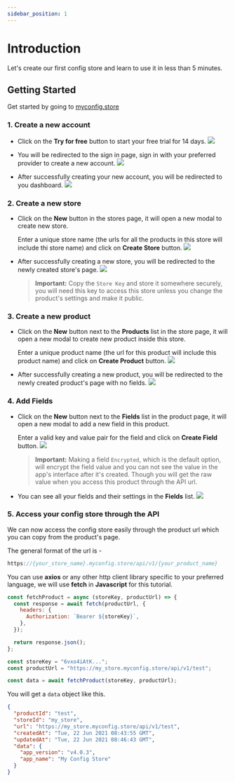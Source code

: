 ```yaml
---
sidebar_position: 1
---
```


# Introduction

Let's create our first config store and learn to use it in less than 5 minutes.

## Getting Started

Get started by going to [myconfig.store](https://www.myconfig.store)

### 1. Create a new account

- Click on the **Try for free** button to start your free trial for 14 days.
  ![](/img/tutorial/homepage.png)

- You will be redirected to the sign in page, sign in with your preferred provider to create a new account.
  ![](/img/tutorial/signin-page.png)

- After successfully creating your new account, you will be redirected to you dashboard.
  ![](/img/tutorial/stores-page.png)

### 2. Create a new store

- Click on the **New** button in the stores page, it will open a new modal to create new store.

  Enter a unique store name (the urls for all the products in this store will include thi store name) and click on **Create Store** button.
  ![](/img/tutorial/create-store.png)

- After successfully creating a new store, you will be redirected to the newly created store's page.
  ![](/img/tutorial/store-page.png)

  > **Important:** Copy the `Store Key` and store it somewhere securely, you will need this key to access this store unless you change the product's settings and make it public.

### 3. Create a new product

- Click on the **New** button next to the **Products** list in the store page, it will open a new modal to create new product inside this store.

  Enter a unique product name (the url for this product will include this product name) and click on **Create Product** button.
  ![](/img/tutorial/new-product.png)

- After successfully creating a new product, you will be redirected to the newly created product's page with no fields.
  ![](/img/tutorial/product-page.png)

### 4. Add Fields

- Click on the **New** button next to the **Fields** list in the product page, it will open a new modal to add a new field in this product.

  Enter a valid key and value pair for the field and click on **Create Field** button.
  ![](/img/tutorial/add-field.png)

  > **Important:** Making a field `Encrypted`, which is the default option, will encrypt the field value and you can not see the value in the app's interface after it's created. Though you will get the raw value when you access this product through the API url.

- You can see all your fields and their settings in the **Fields** list.
  ![](/img/tutorial/fields.png)

### 5. Access your config store through the API

We can now access the config store easily through the product url which you can copy from the product's page.

The general format of the url is -

```javascript
https://{your_store_name}.myconfig.store/api/v1/{your_product_name}
```

You can use **axios** or any other http client library specific to your preferred language, we will use **fetch** in **Javascript** for this tutorial.

```javascript
const fetchProduct = async (storeKey, productUrl) => {
  const response = await fetch(productUrl, {
    headers: {
      Authorization: `Bearer ${storeKey}`,
    },
  });

  return response.json();
};

const storeKey = "6vxo4iAtK...";
const productUrl = "https://my_store.myconfig.store/api/v1/test";

const data = await fetchProduct(storeKey, productUrl);
```

You will get a `data` object like this.

```json
{
  "productId": "test",
  "storeId": "my_store",
  "url": "https://my_store.myconfig.store/api/v1/test",
  "createdAt": "Tue, 22 Jun 2021 08:43:55 GMT",
  "updatedAt": "Tue, 22 Jun 2021 08:46:43 GMT",
  "data": {
    "app_version": "v4.0.3",
    "app_name": "My Config Store"
  }
}
```
